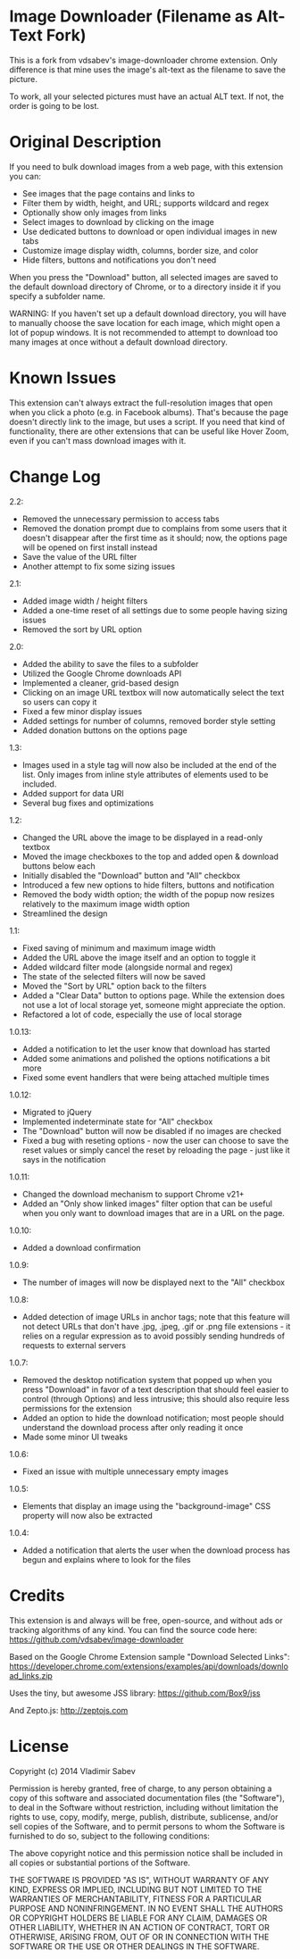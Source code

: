 Image Downloader (Filename as Alt-Text Fork)
================
This is a fork from vdsabev's image-downloader chrome extension. Only difference is that mine uses the image's alt-text as the filename to save the picture.

To work, all your selected pictures must have an actual ALT text. If not, the order is going to be lost.

Original Description
================

If you need to bulk download images from a web page, with this extension you can:
- See images that the page contains and links to
- Filter them by width, height, and URL; supports wildcard and regex
- Optionally show only images from links
- Select images to download by clicking on the image
- Use dedicated buttons to download or open individual images in new tabs
- Customize image display width, columns, border size, and color
- Hide filters, buttons and notifications you don't need

When you press the "Download" button, all selected images are saved to the default download directory of Chrome, or to a directory inside it if you specify a subfolder name.

WARNING: If you haven't set up a default download directory, you will have to manually choose the save location for each image, which might open a lot of popup windows. It is not recommended to attempt to download too many images at once without a default download directory.

Known Issues
================
This extension can't always extract the full-resolution images that open when you click a photo (e.g. in Facebook albums). That's because the page doesn't directly link to the image, but uses a script.
If you need that kind of functionality, there are other extensions that can be useful like Hover Zoom, even if you can't mass download images with it.

Change Log
================
2.2:
- Removed the unnecessary permission to access tabs
- Removed the donation prompt due to complains from some users that it doesn't disappear after the first time as it should; now, the options page will be opened on first install instead
- Save the value of the URL filter
- Another attempt to fix some sizing issues

2.1:
- Added image width / height filters
- Added a one-time reset of all settings due to some people having sizing issues
- Removed the sort by URL option

2.0:
- Added the ability to save the files to a subfolder
- Utilized the Google Chrome downloads API
- Implemented a cleaner, grid-based design
- Clicking on an image URL textbox will now automatically select the text so users can copy it
- Fixed a few minor display issues
- Added settings for number of columns, removed border style setting
- Added donation buttons on the options page

1.3:
- Images used in a style tag will now also be included at the end of the list. Only images from inline style attributes of elements used to be included.
- Added support for data URI
- Several bug fixes and optimizations

1.2:
- Changed the URL above the image to be displayed in a read-only textbox
- Moved the image checkboxes to the top and added open & download buttons below each
- Initially disabled the "Download" button and "All" checkbox
- Introduced a few new options to hide filters, buttons and notification
- Removed the body width option; the width of the popup now resizes relatively to the maximum image width option
- Streamlined the design

1.1:
- Fixed saving of minimum and maximum image width
- Added the URL above the image itself and an option to toggle it
- Added wildcard filter mode (alongside normal and regex)
- The state of the selected filters will now be saved
- Moved the "Sort by URL" option back to the filters
- Added a "Clear Data" button to options page. While the extension does not use a lot of local storage yet, someone might appreciate the option.
- Refactored a lot of code, especially the use of local storage

1.0.13:
- Added a notification to let the user know that download has started
- Added some animations and polished the options notifications a bit more
- Fixed some event handlers that were being attached multiple times

1.0.12:
- Migrated to jQuery
- Implemented indeterminate state for "All" checkbox
- The "Download" button will now be disabled if no images are checked
- Fixed a bug with reseting options - now the user can choose to save the reset values or simply cancel the reset by reloading the page - just like it says in the notification

1.0.11:
- Changed the download mechanism to support Chrome v21+
- Added an "Only show linked images" filter option that can be useful when you only want to download images that are in a URL on the page.

1.0.10:
- Added a download confirmation

1.0.9:
- The number of images will now be displayed next to the "All" checkbox

1.0.8:
- Added detection of image URLs in anchor tags; note that this feature will not detect URLs that don't have .jpg, .jpeg, .gif or .png file extensions - it relies on a regular expression as to avoid possibly sending hundreds of requests to external servers

1.0.7:
- Removed the desktop notification system that popped up when you press "Download" in favor of a text description that should feel easier to control (through Options) and less intrusive; this should also require less permissions for the extension
- Added an option to hide the download notification; most people should understand the download process after only reading it once
- Made some minor UI tweaks

1.0.6:
- Fixed an issue with multiple unnecessary empty images

1.0.5:
- Elements that display an image using the "background-image" CSS property will now also be extracted

1.0.4:
- Added a notification that alerts the user when the download process has begun and explains where to look for the files

Credits
================
This extension is and always will be free, open-source, and without ads or tracking algorithms of any kind. You can find the source code here: https://github.com/vdsabev/image-downloader

Based on the Google Chrome Extension sample "Download Selected Links": https://developer.chrome.com/extensions/examples/api/downloads/download_links.zip

Uses the tiny, but awesome JSS library: https://github.com/Box9/jss

And Zepto.js: http://zeptojs.com

License
=======
Copyright (c) 2014 Vladimir Sabev

Permission is hereby granted, free of charge, to any person
obtaining a copy of this software and associated documentation
files (the "Software"), to deal in the Software without
restriction, including without limitation the rights to use,
copy, modify, merge, publish, distribute, sublicense, and/or sell
copies of the Software, and to permit persons to whom the
Software is furnished to do so, subject to the following
conditions:

The above copyright notice and this permission notice shall be
included in all copies or substantial portions of the Software.

THE SOFTWARE IS PROVIDED "AS IS", WITHOUT WARRANTY OF ANY KIND,
EXPRESS OR IMPLIED, INCLUDING BUT NOT LIMITED TO THE WARRANTIES
OF MERCHANTABILITY, FITNESS FOR A PARTICULAR PURPOSE AND
NONINFRINGEMENT. IN NO EVENT SHALL THE AUTHORS OR COPYRIGHT
HOLDERS BE LIABLE FOR ANY CLAIM, DAMAGES OR OTHER LIABILITY,
WHETHER IN AN ACTION OF CONTRACT, TORT OR OTHERWISE, ARISING
FROM, OUT OF OR IN CONNECTION WITH THE SOFTWARE OR THE USE OR
OTHER DEALINGS IN THE SOFTWARE.
